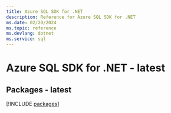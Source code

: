 ```yaml
---
title: Azure SQL SDK for .NET
description: Reference for Azure SQL SDK for .NET
ms.date: 02/20/2024
ms.topic: reference
ms.devlang: dotnet
ms.service: sql
---
```

# Azure SQL SDK for .NET - latest
## Packages - latest
[!INCLUDE [packages](sql-index.md)]